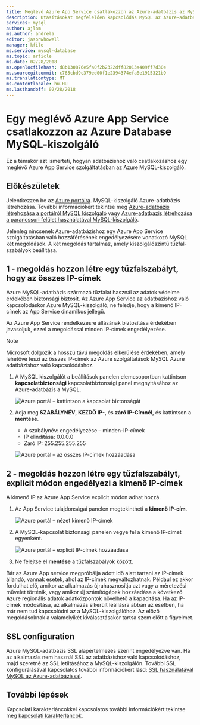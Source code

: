 ```yaml
---
title: Meglévő Azure App Service csatlakozzon az Azure-adatbázis az MySQL
description: Utasításokat megfelelően kapcsolódás MySQL az Azure-adatbázishoz egy meglévő Azure App Service
services: mysql
author: ajlam
ms.author: andrela
editor: jasonwhowell
manager: kfile
ms.service: mysql-database
ms.topic: article
ms.date: 02/28/2018
ms.openlocfilehash: d8b130876e5fa0f2b2322dff82013a409ff7d30e
ms.sourcegitcommit: c765cbd9c379ed00f1e2394374efa8e1915321b9
ms.translationtype: MT
ms.contentlocale: hu-HU
ms.lasthandoff: 02/28/2018
---
```

# <a name="connect-an-existing-azure-app-service-to-azure-database-for-mysql-server"></a>Egy meglévő Azure App Service csatlakozzon az Azure Database MySQL-kiszolgáló
Ez a témakör azt ismerteti, hogyan adatbázishoz való csatlakozáshoz egy meglévő Azure App Service szolgáltatásban az Azure MySQL-kiszolgáló.

## <a name="before-you-begin"></a>Előkészületek
Jelentkezzen be az [Azure portálra](https://portal.azure.com). MySQL-kiszolgáló Azure-adatbázis létrehozása. További információkért tekintse meg [Azure-adatbázis létrehozása a portálról MySQL kiszolgáló](quickstart-create-mysql-server-database-using-azure-portal.md) vagy [Azure-adatbázis létrehozása a parancssori felület használatával MySQL-kiszolgáló](quickstart-create-mysql-server-database-using-azure-cli.md).

Jelenleg nincsenek Azure-adatbázishoz egy Azure App Service szolgáltatásban való hozzáférésének engedélyezésére vonatkozó MySQL két megoldások. A két megoldás tartalmaz, amely kiszolgálószintű tűzfal-szabályok beállítása.

## <a name="solution-1---create-a-firewall-rule-to-allow-all-ips"></a>1 - megoldás hozzon létre egy tűzfalszabályt, hogy az összes IP-címek
Azure MySQL-adatbázis származó tűzfalat használ az adatok védelme érdekében biztonsági biztosít. Az Azure App Service az adatbázishoz való kapcsolódáskor Azure MySQL-kiszolgáló, ne feledje, hogy a kimenő IP-címek az App Service dinamikus jellegű. 

Az Azure App Service rendelkezésre állásának biztosítása érdekében javasoljuk, ezzel a megoldással minden IP-címek engedélyezése.

> [!NOTE]
> Microsoft dolgozik a hosszú távú megoldás elkerülése érdekében, amely lehetővé teszi az összes IP-címek az Azure szolgáltatások MySQL Azure adatbázishoz való kapcsolódáshoz.

1. A MySQL kiszolgálót a beállítások panelen elemcsoportban kattintson **kapcsolatbiztonsági** kapcsolatbiztonsági panel megnyitásához az Azure-adatbázis a MySQL.

   ![Azure portál – kattintson a kapcsolat biztonságát](./media/howto-manage-firewall-using-portal/1-connection-security.png)

2. Adja meg **SZABÁLYNÉV**, **KEZDŐ IP-**, és **záró IP-Címnél**, és kattintson a **mentése**.
   - A szabálynév: engedélyezése – minden-IP-címek
   - IP elindítása: 0.0.0.0
   - Záró IP: 255.255.255.255

   ![Azure portál – az összes IP-címek hozzáadása](./media/howto-connect-webapp/1_2-add-all-ips.png)

## <a name="solution-2---create-a-firewall-rule-to-explicitly-allow-outbound-ips"></a>2 - megoldás hozzon létre egy tűzfalszabályt, explicit módon engedélyezi a kimenő IP-címek
A kimenő IP az Azure App Service explicit módon adhat hozzá.

1. Az App Service tulajdonságai panelen megtekintheti a **kimenő IP-cím**.

   ![Azure portál – nézet kimenő IP-címek](./media/howto-connect-webapp/2_1-outbound-ip-address.png)

2. A MySQL-kapcsolat biztonsági panelen vegye fel a kimenő IP-címet egyenként.

   ![Azure portál – explicit IP-címek hozzáadása](./media/howto-connect-webapp/2_2-add-explicit-ips.png)

3. Ne felejtse el **mentése** a tűzfalszabályok között.

Bár az Azure App service megpróbálja adott idő alatt tartani az IP-címek állandó, vannak esetek, ahol az IP-címek megváltozhatnak. Például ez akkor fordulhat elő, amikor az alkalmazás újrahasznosítja azt vagy a méretezési művelet történik, vagy amikor új számítógépek hozzáadása a következő Azure regionális adatok adatközpontok növelhető a kapacitása. Ha az IP-címek módosítása, az alkalmazás sikerült leállásra abban az esetben, ha már nem tud kapcsolódni az a MySQL-kiszolgálóhoz. Az előző megoldásoknak a valamelyikét kiválasztásakor tartsa szem előtt a figyelmet.

## <a name="ssl-configuration"></a>SSL configuration
Azure MySQL-adatbázis SSL alapértelmezés szerint engedélyezve van. Ha az alkalmazás nem használ SSL az adatbázishoz való kapcsolódáshoz, majd szeretné az SSL letiltásához a MySQL-kiszolgálón. További SSL konfigurálásával kapcsolatos további információkért lásd: [SSL használatával MySQL az Azure-adatbázissal](howto-configure-ssl.md).

## <a name="next-steps"></a>További lépések
Kapcsolati karakterláncokkel kapcsolatos további információkért tekintse meg [kapcsolati karakterláncok](howto-connection-string.md).
